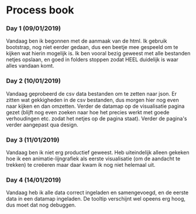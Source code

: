 # Process book

### Day 1 (09/01/2019)
Vandaag ben ik begonnen met de aanmaak van de html. Ik gebruik bootstrap, nog
niet eerder gedaan, dus een beetje mee gespeeld om te kijken wat hierin mogelijk
is. Ik ben vooral bezig geweest met alle bestanden netjes opslaan, en goed in
folders stoppen zodat HEEL duidelijk is waar alles vandaan komt.

### Day 2 (10/01/2019)
Vandaag geprobeerd de csv data bestanden om te zetten naar json. Er zitten wat
gekkigheden in de csv bestanden, dus morgen hier nog even naar kijken en dan
omzetten. Verder de datamap op de visualisatie pagina gezet (blijft nog even
zoeken naar hoe het precies werkt met goede verhoudingen etc. zodat het netjes
op de pagina staat). Verder de pagina's verder aangepast qua design.

### Day 3 (11/01/2019)
Vandaag ben ik niet erg productief geweest. Heb uiteindelijk alleen
gekeken hoe ik een animatie-lijngrafiek als eerste visualisatie (om de
aandacht te trekken) te creëeren maar daar kwam ik nog niet helemaal uit.

### Day 4 (14/01/2019)
Vandaag heb ik alle data correct ingeladen en samengevoegd, en de eerste
data in een datamap ingeladen. De tooltip verschijnt wel opeens erg hoog,
dus moet dat nog debuggen. 
